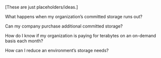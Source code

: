 
[These are just placeholders/ideas.]

What happens when my organization’s committed storage runs out?

Can my company purchase additional committed storage?

How do I know if my organization is paying for terabytes on an on-demand basis each month?

How can I reduce an environment’s storage needs?


